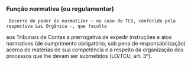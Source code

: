 ### Função normativa (ou regulamentar)
     Decorre do poder de normatizar – no caso do TCU, conferido pela respectiva Lei Orgânica -, que faculta
aos Tribunais de Contas a prerrogativa de expedir instruções e atos normativos (de cumprimento obrigatório,
sob pena de responsabilização) acerca de matérias de sua competência e a respeito da organização dos
processos que lhe devam ser submetidos (LO/TCU, art. 3º).
